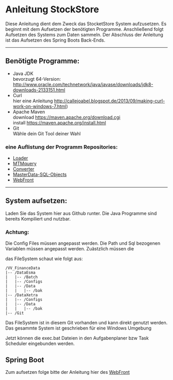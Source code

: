 # Anleitung StockStore

Diese Anleitung dient dem Zweck das StocketStore System aufzusetzen.
Es beginnt mit dem Aufsetzen der benötigten Programme.
Anschließend folgt Aufsetzen des Systems zum Daten sammeln.
Der Abschluss der Anleitung ist das Aufsetzen des Spring Boots Back-Ends.

------
## Benötigte Programme:

- Java JDK <br />
	bevorzugt 64-Version:<br />
	http://www.oracle.com/technetwork/java/javase/downloads/jdk8-downloads-2133151.html<br />
- Curl<br />
	hier eine Anleitung http://callejoabel.blogspot.de/2013/09/making-curl-work-on-windows-7.html)<br />
- Apache Maven <br />
	download https://maven.apache.org/download.cgi<br />
	install https://maven.apache.org/install.html<br />
- Git<br />
  Wähle dein Git Tool deiner Wahl <br />
  
### eine Auflistung der Programm Repositories:
- [Loader](https://github.com/Niederegger/Loader) <br/>
- [MTMquery](https://github.com/Niederegger/MTMquery) <br/>
- [Converter](https://github.com/Niederegger/Converter) <br/>
- [MasterData-SQL-Objects](https://github.com/Niederegger/MasterData-SQL-Objects) <br/>
- [WebFront](https://github.com/Niederegger/WebFront) <br/>
  
------

## System aufsetzen:
Laden Sie das System hier aus Github runter. Die Java Programme sind bereits Kompiliert und nutzbar.

### Achtung: 
Die Config Files müssen angepasst werden. Die Path und Sql bezogenen Variablen müssen angepasst werden.
Zuästzlich müssen die 

das FileSystem schaut wie folgt aus:
```
/VV_FinanceData
|-- /DataEsma
|   |-- /Batch
|   |-- /Configs
|   |-- /Data
|   |   |-- /bak
|-- /DataXetra
|   |-- /Configs
|   |-- /Data
|   |   |-- /bak
|-- /Git
```
Das FileSystem ist in diesem Git vorhanden und kann direkt genutzt werden. Das gesammte System ist geschrieben für eine Windows Umgebung


Jetzt können die exec.bat Dateien in den Aufgabenplaner bzw Task Scheduler eingebunden werden.

## Spring Boot

Zum aufsetzen folge bitte der Anleitung hier des [WebFront](https://github.com/Niederegger/WebFront)
